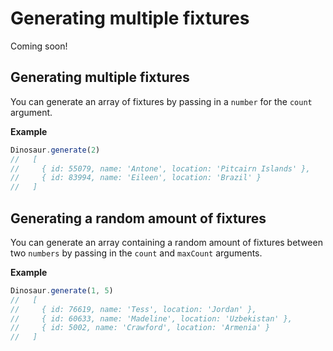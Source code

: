 # Generating multiple fixtures

Coming soon!

## Generating multiple fixtures

You can generate an array of fixtures by passing in a `number` for the `count` argument.

**Example**

```js
Dinosaur.generate(2)
//   [
//     { id: 55079, name: 'Antone', location: 'Pitcairn Islands' },
//     { id: 83994, name: 'Eileen', location: 'Brazil' }
//   ]
```


## Generating a random amount of fixtures

You can generate an array containing a random amount of fixtures between two `numbers` by passing in the `count` and `maxCount` arguments.

**Example**

```js
Dinosaur.generate(1, 5)
//   [
//     { id: 76619, name: 'Tess', location: 'Jordan' },
//     { id: 60633, name: 'Madeline', location: 'Uzbekistan' },
//     { id: 5002, name: 'Crawford', location: 'Armenia' }
//   ]
```
